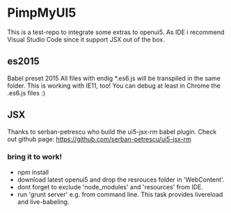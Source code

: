 # PimpMyUI5
This is a test-repo to integrate some extras to openui5.
As IDE i recommend Visual Studio Code since it support JSX out of the box.

## es2015
Babel preset 2015
All files with endig *.es6.js will be transpiled in the same folder. This is working with IE11, too! You can debug at least in Chrome the .es6.js files :)

## JSX
Thanks to serban-petrescu who build the ui5-jsx-rm babel plugin.
Check out github page: https://github.com/serban-petrescu/ui5-jsx-rm

### bring it to work!
- npm install
- download latest openui5 and drop the resrouces folder in 'WebContent'.
- dont forget to exclude 'node_modules' and 'resources' from IDE.
- run 'grunt server' e.g. from command line. This task provides livereload and live-babeling.